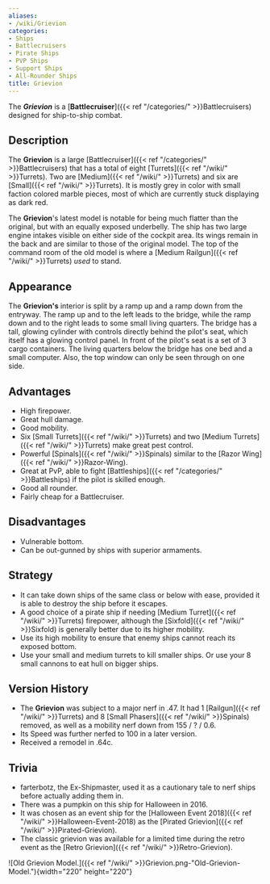 ```yaml
---
aliases:
- /wiki/Grievion
categories:
- Ships
- Battlecruisers
- Pirate Ships
- PVP Ships
- Support Ships
- All-Rounder Ships
title: Grievion
---
```


The **_Grievion_** is a [**Battlecruiser**]({{< ref "/categories/" >}}Battlecruisers) designed for ship-to-ship combat.

## Description

The **Grievion** is a large [Battlecruiser]({{< ref "/categories/" >}}Battlecruisers) that has a total of eight [Turrets]({{< ref "/wiki/" >}}Turrets). Two are [Medium]({{< ref "/wiki/" >}}Turrets) and six are [Small]({{< ref "/wiki/" >}}Turrets). It is mostly grey in color with small faction colored marble pieces, most of which are currently stuck displaying as dark red.

The **Grievion**'s latest model is notable for being much flatter than the original, but with an equally exposed underbelly. The ship has two large engine intakes visible on either side of the cockpit area. Its wings remain in the back and are similar to those of the original model. The top of the command room of the old model is where a [Medium Railgun]({{< ref "/wiki/" >}}Turrets) _used_ to stand.

## Appearance

The **Grievion's** interior is split by a ramp up and a ramp down from the entryway. The ramp up and to the left leads to the bridge, while the ramp down and to the right leads to some small living quarters. The bridge has a tall, glowing cylinder with controls directly behind the pilot's seat, which itself has a glowing control panel. In front of the pilot's seat is a set of 3 cargo containers. The living quarters below the bridge has one bed and a small computer. Also, the top window can only be seen through on one side.

## Advantages

- High firepower.
- Great hull damage.
- Good mobility.
- Six [Small Turrets]({{< ref "/wiki/" >}}Turrets) and two [Medium Turrets]({{< ref "/wiki/" >}}Turrets) make great pest control.
- Powerful [Spinals]({{< ref "/wiki/" >}}Spinals) similar to the [Razor Wing]({{< ref "/wiki/" >}}Razor-Wing).
- Great at PvP, able to fight [Battleships]({{< ref "/categories/" >}}Battleships) if the pilot is skilled enough.
- Good all rounder.
- Fairly cheap for a Battlecruiser.

## Disadvantages

- Vulnerable bottom.
- Can be out-gunned by ships with superior armaments.

## Strategy

- It can take down ships of the same class or below with ease, provided it is able to destroy the ship before it escapes.
- A good choice of a pirate ship if needing [Medium Turret]({{< ref "/wiki/" >}}Turrets) firepower, although the [Sixfold]({{< ref "/wiki/" >}}Sixfold) is generally better due to its higher mobility.
- Use its high mobility to ensure that enemy ships cannot reach its exposed bottom.
- Use your small and medium turrets to kill smaller ships. Or use your 8 small cannons to eat hull on bigger ships.

## Version History 

- The **Grievion** was subject to a major nerf in .47. It had 1 [Railgun]({{< ref "/wiki/" >}}Turrets) and 8 [Small Phasers]({{< ref "/wiki/" >}}Spinals) removed, as well as a mobility nerf down from 155 / ? / 0.6.
- Its Speed was further nerfed to 100 in a later version.
- Received a remodel in .64c.

## Trivia

- farterbotz, the Ex-Shipmaster, used it as a cautionary tale to nerf ships before actually adding them in.
- There was a pumpkin on this ship for Halloween in 2016.
- It was chosen as an event ship for the [Halloween Event 2018]({{< ref "/wiki/" >}}Halloween-Event-2018) as the [Pirated Grievion]({{< ref "/wiki/" >}}Pirated-Grievion).
- The classic grievion was available for a limited time during the retro event as the [Retro Grievion]({{< ref "/wiki/" >}}Retro-Grievion).

![Old Grievion Model.]({{< ref "/wiki/" >}}Grievion.png-"Old-Grievion-Model."){width="220" height="220"}